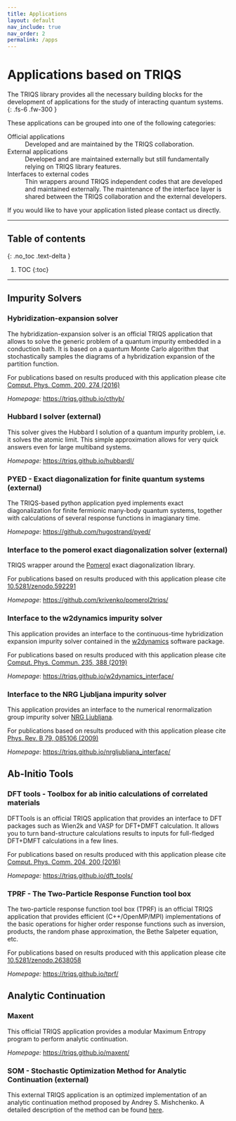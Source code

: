 ```yaml
---
title: Applications
layout: default
nav_include: true
nav_order: 2
permalink: /apps
---
```


# Applications based on TRIQS

The TRIQS library provides all the necessary building blocks for the
development of applications for the study of interacting quantum
systems.
{: .fs-6 .fw-300 }

These applications can be grouped into one of the following
categories:

<dl>
  <dt>Official applications</dt>
  <dd>Developed and are maintained by the TRIQS collaboration.</dd>
  <dt>External applications</dt>
  <dd>Developed and are maintained externally but still fundamentally relying on TRIQS library features.</dd>
  <dt>Interfaces to external codes</dt>
  <dd>Thin wrappers around TRIQS independent codes that are developed and maintained externally. The maintenance of the interface layer is shared between the TRIQS collaboration and the external developers.</dd>
</dl>

If you would like to have your application listed please contact us
directly.

---

## Table of contents
{: .no_toc .text-delta }

1. TOC
{:toc}

---

## Impurity Solvers

### Hybridization-expansion solver

The hybridization-expansion solver is an official TRIQS application that
allows to solve the generic problem of a quantum impurity embedded in a
conduction bath. It is based on a quantum Monte Carlo algorithm that
stochastically samples the diagrams of a hybridization expansion of the
partition function.

For publications based on results produced with this application please
cite [Comput. Phys. Comm. 200, 274
(2016)](https://www.sciencedirect.com/science/article/pii/S001046551500404X)

*Homepage:* <https://triqs.github.io/cthyb/>

### Hubbard I solver (external)

This solver gives the Hubbard I solution of a quantum impurity problem,
i.e. it solves the atomic limit. This simple approximation allows for
very quick answers even for large multiband systems.

*Homepage:* <https://triqs.github.io/hubbardI/>

### PYED - Exact diagonalization for finite quantum systems (external)

The TRIQS-based python application pyed implements exact diagonalization
for finite fermionic many-body quantum systems, together with
calculations of several response functions in imagianary time.

*Homepage*: <https://github.com/hugostrand/pyed/>

### Interface to the pomerol exact diagonalization solver (external)

TRIQS wrapper around the [Pomerol](http://aeantipov.github.io/pomerol)
exact diagonalization library.

For publications based on results produced with this application please
cite [10.5281/zenodo.592291](https://doi.org/10.5281/zenodo.592291)

*Homepage*: <https://github.com/krivenko/pomerol2triqs/>

### Interface to the w2dynamics impurity solver

This application provides an interface to the continuous-time
hybridization expansion impurity solver contained in the
[w2dynamics](https://github.com/w2dynamics/w2dynamics) software package.

For publications based on results produced with this application please
cite [Comput. Phys. Commun. 235, 388
(2019)](https://www.sciencedirect.com/science/article/pii/S0010465518303217)

*Homepage*: <https://triqs.github.io/w2dynamics_interface/>

### Interface to the NRG Ljubljana impurity solver

This application provides an interface to the numerical renormalization
group impurity solver [NRG Ljubljana](http://nrgljubljana.ijs.si).

For publications based on results produced with this application please
cite [Phys. Rev. B 79, 085106
(2009)](https://doi.org/10.1103/PhysRevB.79.085106)

*Homepage*: <https://triqs.github.io/nrgljubljana_interface/>

## Ab-Initio Tools

### DFT tools - Toolbox for ab initio calculations of correlated materials

DFTTools is an official TRIQS application that provides an interface to
DFT packages such as Wien2k and VASP for DFT+DMFT calculation. It allows
you to turn band-structure calculations results to inputs for
full-fledged DFT+DMFT calculations in a few lines.

For publications based on results produced with this application please
cite [Comput. Phys. Comm. 204, 200
(2016)](https://www.sciencedirect.com/science/article/pii/S0010465516300728?via%3Dihub)

*Homepage:* <https://triqs.github.io/dft_tools/>

### TPRF - The Two-Particle Response Function tool box

The two-particle response function tool box (TPRF) is an official TRIQS
application that provides efficient (C++/OpenMP/MPI) implementations of
the basic operations for higher order response functions such as
inversion, products, the random phase approximation, the Bethe Salpeter
equation, etc.

For publications based on results produced with this application please
cite [10.5281/zenodo.2638058](https://doi.org/10.5281/zenodo.2638058)

*Homepage:* <https://triqs.github.io/tprf/>

## Analytic Continuation

### Maxent

This official TRIQS application provides a modular Maximum Entropy
program to perform analytic continuation.

*Homepage:* <https://triqs.github.io/maxent/>

### SOM - Stochastic Optimization Method for Analytic Continuation (external)

This external TRIQS application is an optimized implementation of an
analytic continuation method proposed by Andrey S. Mishchenko. A
detailed description of the method can be found [here](http://www.cond-mat.de/events/correl12/manuscripts/).
